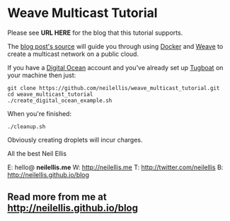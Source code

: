 Weave Multicast Tutorial
========================

Please see **URL HERE** for the blog that this tutorial supports.

The [blog post's source](https://github.com/cazcade/weave_multicast_tutorial/blob/master/blog_post.md) will guide you through using [Docker](https://www.docker.com/) and [Weave](https://github.com/zettio/weave) to create a multicast network on a public cloud.

If you have a [Digital Ocean](https://www.digitalocean.com/?refcode=7b4639fc8194) account and you've already set up [Tugboat](https://github.com/pearkes/tugboat) on your machine then just:

    git clone https://github.com/neilellis/weave_multicast_tutorial.git
    cd weave_multicast_tutorial
    ./create_digital_ocean_example.sh

When you're finished:

    ./cleanup.sh

Obviously creating droplets will incur charges.

All the best
Neil Ellis

E: hello@ **neilellis.me**
W: http://neilellis.me
T: http://twitter.com/neilellis
B: http://neilellis.github.io/blog

Read more from me at http://neilellis.github.io/blog
----------------------------------------------------

